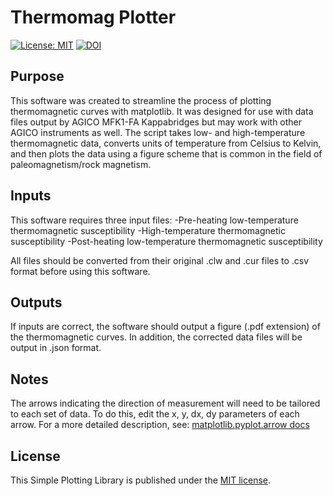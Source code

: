 # Thermomag Plotter

[![License: MIT](https://img.shields.io/badge/License-MIT-yellow.svg)](LICENSE)
[![DOI](https://sandbox.zenodo.org/badge/DOI/10.5072/zenodo.791886.svg)](https://doi.org/10.5072/zenodo.791886)

## Purpose

This software was created to streamline the process of plotting thermomagnetic curves with matplotlib.
It was designed for use with data files output by AGICO MFK1-FA Kappabridges but may work with other 
AGICO instruments as well. The script takes low- and high-temperature thermomagnetic data, converts units
of temperature from Celsius to Kelvin, and then plots the data using a figure scheme that is common in 
the field of paleomagnetism/rock magnetism.

## Inputs

This software requires three input files:
-Pre-heating low-temperature thermomagnetic susceptibility
-High-temperature thermomagnetic susceptibility
-Post-heating low-temperature thermomagnetic susceptibility

All files should be converted from their original .clw and .cur files to .csv format before using this software.

## Outputs

If inputs are correct, the software should output a figure (.pdf extension) of the thermomagnetic curves. 
In addition, the corrected data files will be output in .json format. 

## Notes

The arrows indicating the direction of measurement will need to be tailored to each set of data. To do this,
edit the x, y, dx, dy parameters of each arrow. For a more detailed description, see:
[matplotlib.pyplot.arrow docs](https://matplotlib.org/stable/api/_as_gen/matplotlib.pyplot.arrow.html)

## License

This Simple Plotting Library is published under the [MIT license](LICENSE.txt).